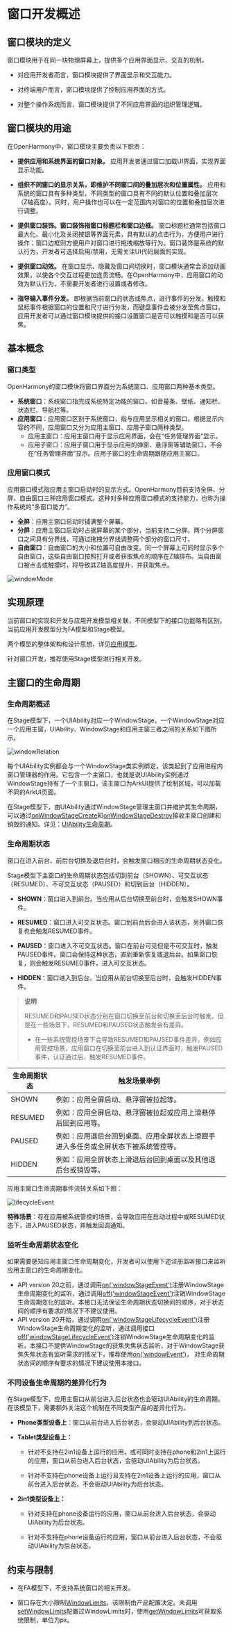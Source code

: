 # 窗口开发概述

<!--Kit: ArkUI-->
<!--Subsystem: Window-->
<!--Owner: @Pakoo007-->
<!--Designer: @ki_ja-->
<!--Tester: @qinliwen0417-->
<!--Adviser: @ge-yafang-->

## 窗口模块的定义

窗口模块用于在同一块物理屏幕上，提供多个应用界面显示、交互的机制。

- 对应用开发者而言，窗口模块提供了界面显示和交互能力。

- 对终端用户而言，窗口模块提供了控制应用界面的方式。

- 对整个操作系统而言，窗口模块提供了不同应用界面的组织管理逻辑。


## 窗口模块的用途

在OpenHarmony中，窗口模块主要负责以下职责：

-  **提供应用和系统界面的窗口对象。** 应用开发者通过窗口加载UI界面，实现界面显示功能。

-  **组织不同窗口的显示关系，即维护不同窗口间的叠加层次和位置属性。** 应用和系统的窗口具有多种类型，不同类型的窗口具有不同的默认位置和叠加层次（Z轴高度）。同时，用户操作也可以在一定范围内对窗口的位置和叠加层次进行调整。

-  **提供窗口装饰。窗口装饰指窗口标题栏和窗口边框。** 窗口标题栏通常包括窗口最大化、最小化及关闭按钮等界面元素，具有默认的点击行为，方便用户进行操作；窗口边框则方便用户对窗口进行拖拽缩放等行为。窗口装饰是系统的默认行为，开发者可选择启用/禁用，无需关注UI代码层面的实现。

-  **提供窗口动效。** 在窗口显示、隐藏及窗口间切换时，窗口模块通常会添加动画效果，以使各个交互过程更加连贯流畅。在OpenHarmony中，应用窗口的动效为默认行为，不需要开发者进行设置或者修改。

-  **指导输入事件分发。** 即根据当前窗口的状态或焦点，进行事件的分发。触摸和鼠标事件根据窗口的位置和尺寸进行分发，而键盘事件会被分发至焦点窗口。应用开发者可以通过窗口模块提供的接口设置窗口是否可以触摸和是否可以获焦。


## 基本概念


### 窗口类型

OpenHarmony的窗口模块将窗口界面分为系统窗口、应用窗口两种基本类型。
- **系统窗口**：系统窗口指完成系统特定功能的窗口。如音量条、壁纸、通知栏、状态栏、导航栏等。
- **应用窗口**：应用窗口区别于系统窗口，指与应用显示相关的窗口。根据显示内容的不同，应用窗口又分为应用主窗口、应用子窗口两种类型。
  - 应用主窗口：应用主窗口用于显示应用界面，会在“任务管理界面”显示。 
  - 应用子窗口：应用子窗口用于显示应用的弹窗、悬浮窗等辅助窗口，不会在“任务管理界面”显示。应用子窗口的生命周期跟随应用主窗口。




### 应用窗口模式

应用窗口模式指应用主窗口启动时的显示方式。OpenHarmony目前支持全屏、分屏、自由窗口三种应用窗口模式。这种对多种应用窗口模式的支持能力，也称为操作系统的“多窗口能力”。


-  **全屏**：应用主窗口启动时铺满整个屏幕。
-  **分屏**：应用主窗口启动时占据屏幕的某个部分，当前支持二分屏。两个分屏窗口之间具有分界线，可通过拖拽分界线调整两个部分的窗口尺寸。
-  **自由窗口**：自由窗口的大小和位置可自由改变。同一个屏幕上可同时显示多个自由窗口，这些自由窗口按照打开或者获取焦点的顺序在Z轴排布。当自由窗口被点击或触摸时，将导致其Z轴高度提升，并获取焦点。


![windowMode](figures/windowMode.png)


## 实现原理

当前窗口的实现和开发与应用开发模型相关联，不同模型下的接口功能略有区别。当前应用开发模型分为FA模型和Stage模型。

两个模型的整体架构和设计思想，详见[应用模型](../application-models/application-models.md)。

针对窗口开发，推荐使用Stage模型进行相关开发。

## 主窗口的生命周期

### 生命周期概述

在Stage模型下，一个UIAbility对应一个WindowStage，一个WindowStage对应一个应用主窗，UIAbility、WindowStage和应用主窗三者之间的关系如下图所示。

![windowRelation](figures/uiability-windowstage-mainwindow.png)

每个UIAbility实例都会与一个WindowStage类实例绑定，该类起到了应用进程内窗口管理器的作用。它包含一个主窗口，也就是说UIAbility实例通过WindowStage持有了一个主窗口，该主窗口为ArkUI提供了绘制区域，可以加载不同的ArkUI页面。

在Stage模型下，由UIAbility通过WindowStage管理主窗口并维护其生命周期，可以通过[onWindowStageCreate](../reference/apis-ability-kit/js-apis-app-ability-uiAbility.md#onwindowstagecreate)和[onWindowStageDestroy](../reference/apis-ability-kit/js-apis-app-ability-uiAbility.md#onwindowstagedestroy)接收主窗口创建和销毁的通知。详见：[UIAbility生命周期](../application-models/uiability-lifecycle.md)。

### 生命周期状态

窗口在进入前台、前后台切换及退后台时，会触发窗口相应的生命周期状态变化。

Stage模型下主窗口的生命周期状态包括切到前台（SHOWN）、可交互状态（RESUMED）、不可交互状态（PAUSED）和切到后台（HIDDEN）。
- **SHOWN**：窗口进入到前台。当应用从后台切换至前台时，会触发SHOWN事件。

- **RESUMED**：窗口进入可交互状态。窗口到前台后会进入该状态，另外窗口恢复也会触发RESUMED事件。

- **PAUSED**：窗口进入不可交互状态。窗口在前台可见但是不可交互时，触发PAUSED事件。窗口会保持这种状态，直到重新恢复或退后台。如果窗口恢复，则会触发RESUMED事件，进入可交互状态。

- **HIDDEN**：窗口进入到后台。当应用从前台切换至后台时，会触发HIDDEN事件。

> **说明**
>
> RESUMED和PAUSED状态分别在窗口切换至前台和切换至后台时触发。但是在一些场景下，RESUMED和PAUSED状态触发会有差异。
> - 在一些系统管控场景下会导致RESUMED和PAUSED事件差异，例如应用管控场景，应用窗口在切换至前台进入到认证界面时，触发PAUSED事件，认证通过后，触发RESUMED事件。

|**生命周期状态**|**触发场景举例**|
|---------------|---------------|
|SHOWN          |例如：应用全屏启动、悬浮窗被拉起等。|
|RESUMED        |例如：应用全屏启动、悬浮窗被拉起或应用上滑悬停后回到应用等。|
|PAUSED         |例如：应用退后台回到桌面、应用全屏状态上滑跟手进入多任务或全屏状态下被系统管控等。|
|HIDDEN         |例如：应用全屏状态上滑退后台回到桌面以及其他退后台或销毁等。|

应用主窗口生命周期事件流转关系如下图：

![lifecycleEvent](figures/window-lifecycle-event.png)

**特殊场景**：存在应用被系统管控的场景，会导致应用在启动过程中或RESUMED状态下，进入PAUSED状态，并触发回调通知。

### 监听生命周期状态变化

如果需要感知应用主窗口生命周期变化，开发者可以使用下述注册监听接口来监听应用主窗口的生命周期变化。

- API version 20之前，通过调用[on('windowStageEvent')](../reference/apis-arkui/arkts-apis-window-WindowStage.md#onwindowstageevent9)注册WindowStage生命周期变化的监听，通过调用[off('windowStageEvent')](../reference/apis-arkui/arkts-apis-window-WindowStage.md#offwindowstageevent9)注销WindowStage生命周期变化的监听。本接口无法保证生命周期状态切换间的顺序，对于状态间的顺序有要求的情况下不建议使用。
- API version 20开始，通过调用[on('windowStageLifecycleEvent')](../reference/apis-arkui/arkts-apis-window-WindowStage.md#onwindowstagelifecycleevent20)注册WindowStage生命周期变化的监听，通过调用接口[off('windowStageLifecycleEvent')](../reference/apis-arkui/arkts-apis-window-WindowStage.md#offwindowstagelifecycleevent20)注销WindowStage生命周期变化的监听。本接口不提供WindowStage的获焦失焦状态监听，对于WindowStage获焦失焦状态有监听需求的情况下，推荐使用[on('windowEvent')](../reference/apis-arkui/arkts-apis-window-Window.md#onwindowevent10)， 对生命周期状态间的顺序有要求的情况下建议使用本接口。

### 不同设备生命周期的差异化行为

在Stage模型下，应用主窗口从前台进入后台状态也会驱动UIAbility的生命周期。在该模型下，需要额外关注这个机制在不同类型产品的差异化行为。

- **Phone类型设备上**：窗口从前台进入后台状态，会驱动UIAbility到后台状态。

- **Tablet类型设备上：**

  - 针对不支持在2in1设备上运行的应用，或可同时支持在phone和2in1上运行的应用，窗口从前台进入后台状态，会驱动UIAbility为后台状态。

  - 针对不支持在phone设备上运行且支持在2in1设备上运行的应用，窗口从前台进入后台状态，不会驱动UIAbility为后台状态。

- **2in1类型设备上：**

  - 针对支持在phone设备运行的应用，窗口从前台进入后台状态，会驱动UIAbility为后台状态。

  - 针对不支持在phone设备运行的应用，窗口从前台进入后台状态，不会驱动UIAbility为后台状态。

## 约束与限制

-  在FA模型下，不支持系统窗口的相关开发。

-  窗口存在大小限制[WindowLimits](../reference/apis-arkui/arkts-apis-window-i.md#windowlimits11)，该限制由产品配置决定。未调用[setWindowLimits](../reference/apis-arkui/arkts-apis-window-Window.md#setwindowlimits11)配置过WindowLimits时，使用[getWindowLimits](../reference/apis-arkui/arkts-apis-window-Window.md#getwindowlimits11)可获取系统限制，单位为px。